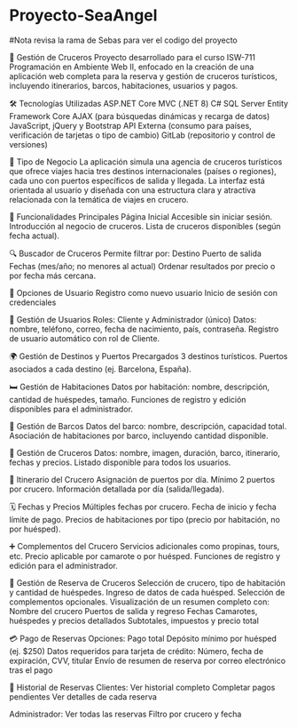 # Proyecto-SeaAngel

#Nota revisa la rama de Sebas para ver el codigo del proyecto

🚢 Gestión de Cruceros
Proyecto desarrollado para el curso ISW-711 Programación en Ambiente Web II, enfocado en la creación de una aplicación web completa para la reserva y gestión de cruceros turísticos, incluyendo itinerarios, barcos, habitaciones, usuarios y pagos.

🛠 Tecnologías Utilizadas
ASP.NET Core MVC (.NET 8)
C#
SQL Server
Entity Framework Core
AJAX (para búsquedas dinámicas y recarga de datos)
JavaScript, jQuery y Bootstrap
API Externa (consumo para países, verificación de tarjetas o tipo de cambio)
GitLab (repositorio y control de versiones)

🧭 Tipo de Negocio
La aplicación simula una agencia de cruceros turísticos que ofrece viajes hacia tres destinos internacionales (países o regiones), cada uno con puertos específicos de salida y llegada. La interfaz está orientada al usuario y diseñada con una estructura clara y atractiva relacionada con la temática de viajes en crucero.

📄 Funcionalidades Principales
Página Inicial
Accesible sin iniciar sesión.
Introducción al negocio de cruceros.
Lista de cruceros disponibles (según fecha actual).

🔍 Buscador de Cruceros
Permite filtrar por:
Destino
Puerto de salida
Fechas (mes/año; no menores al actual)
Ordenar resultados por precio o por fecha más cercana.

👤 Opciones de Usuario
Registro como nuevo usuario
Inicio de sesión con credenciales

🔐 Gestión de Usuarios
Roles: Cliente y Administrador (único)
Datos: nombre, teléfono, correo, fecha de nacimiento, país, contraseña.
Registro de usuario automático con rol de Cliente.

🌍 Gestión de Destinos y Puertos
Precargados 3 destinos turísticos.
Puertos asociados a cada destino (ej. Barcelona, España).

🛏️ Gestión de Habitaciones
Datos por habitación: nombre, descripción, cantidad de huéspedes, tamaño.
Funciones de registro y edición disponibles para el administrador.

🚢 Gestión de Barcos
Datos del barco: nombre, descripción, capacidad total.
Asociación de habitaciones por barco, incluyendo cantidad disponible.

🧭 Gestión de Cruceros
Datos: nombre, imagen, duración, barco, itinerario, fechas y precios.
Listado disponible para todos los usuarios.

📅 Itinerario del Crucero
Asignación de puertos por día.
Mínimo 2 puertos por crucero.
Información detallada por día (salida/llegada).

🗓 Fechas y Precios
Múltiples fechas por crucero.
Fecha de inicio y fecha límite de pago.
Precios de habitaciones por tipo (precio por habitación, no por huésped).

➕ Complementos del Crucero
Servicios adicionales como propinas, tours, etc.
Precio aplicable por camarote o por huésped.
Funciones de registro y edición para el administrador.

📝 Gestión de Reserva de Cruceros
Selección de crucero, tipo de habitación y cantidad de huéspedes.
Ingreso de datos de cada huésped.
Selección de complementos opcionales.
Visualización de un resumen completo con:
Nombre del crucero
Puertos de salida y regreso
Fechas
Camarotes, huéspedes y precios detallados
Subtotales, impuestos y precio total

💳 Pago de Reservas
Opciones:
Pago total
Depósito mínimo por huésped (ej. $250)
Datos requeridos para tarjeta de crédito:
Número, fecha de expiración, CVV, titular
Envío de resumen de reserva por correo electrónico tras el pago

📂 Historial de Reservas
Clientes:
Ver historial completo
Completar pagos pendientes
Ver detalles de cada reserva

Administrador:
Ver todas las reservas
Filtro por crucero y fecha

